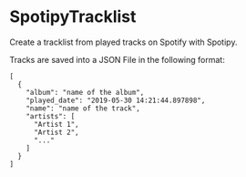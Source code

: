# SpotipyTracklist
Create a tracklist from played tracks on Spotify with Spotipy.

Tracks are saved into a JSON File in the following format:
````
[
  {
    "album": "name of the album", 
    "played_date": "2019-05-30 14:21:44.897898", 
    "name": "name of the track", 
    "artists": [
      "Artist 1", 
      "Artist 2",
      "..."
    ]
  }
]
````
